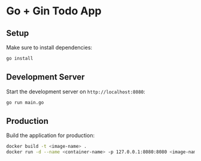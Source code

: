 # Go + Gin Todo App

## Setup

Make sure to install dependencies:

```bash
go install
```

## Development Server

Start the development server on `http://localhost:8080`:

```bash
go run main.go
```

## Production

Build the application for production:

```bash
docker build -t <image-name> .
docker run -d --name <container-name> -p 127.0.0.1:8080:8080 <image-name>
```
